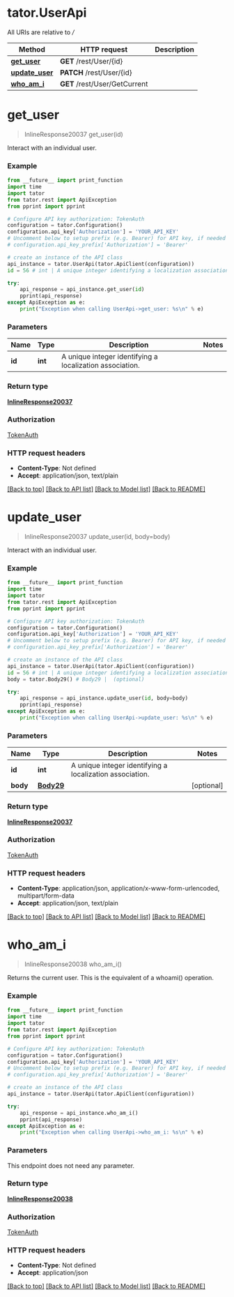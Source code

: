 # tator.UserApi

All URIs are relative to */*

Method | HTTP request | Description
------------- | ------------- | -------------
[**get_user**](UserApi.md#get_user) | **GET** /rest/User/{id} | 
[**update_user**](UserApi.md#update_user) | **PATCH** /rest/User/{id} | 
[**who_am_i**](UserApi.md#who_am_i) | **GET** /rest/User/GetCurrent | 

# **get_user**
> InlineResponse20037 get_user(id)



Interact with an individual user.

### Example
```python
from __future__ import print_function
import time
import tator
from tator.rest import ApiException
from pprint import pprint

# Configure API key authorization: TokenAuth
configuration = tator.Configuration()
configuration.api_key['Authorization'] = 'YOUR_API_KEY'
# Uncomment below to setup prefix (e.g. Bearer) for API key, if needed
# configuration.api_key_prefix['Authorization'] = 'Bearer'

# create an instance of the API class
api_instance = tator.UserApi(tator.ApiClient(configuration))
id = 56 # int | A unique integer identifying a localization association.

try:
    api_response = api_instance.get_user(id)
    pprint(api_response)
except ApiException as e:
    print("Exception when calling UserApi->get_user: %s\n" % e)
```

### Parameters

Name | Type | Description  | Notes
------------- | ------------- | ------------- | -------------
 **id** | **int**| A unique integer identifying a localization association. | 

### Return type

[**InlineResponse20037**](InlineResponse20037.md)

### Authorization

[TokenAuth](../README.md#TokenAuth)

### HTTP request headers

 - **Content-Type**: Not defined
 - **Accept**: application/json, text/plain

[[Back to top]](#) [[Back to API list]](../README.md#documentation-for-api-endpoints) [[Back to Model list]](../README.md#documentation-for-models) [[Back to README]](../README.md)

# **update_user**
> InlineResponse20037 update_user(id, body=body)



Interact with an individual user.

### Example
```python
from __future__ import print_function
import time
import tator
from tator.rest import ApiException
from pprint import pprint

# Configure API key authorization: TokenAuth
configuration = tator.Configuration()
configuration.api_key['Authorization'] = 'YOUR_API_KEY'
# Uncomment below to setup prefix (e.g. Bearer) for API key, if needed
# configuration.api_key_prefix['Authorization'] = 'Bearer'

# create an instance of the API class
api_instance = tator.UserApi(tator.ApiClient(configuration))
id = 56 # int | A unique integer identifying a localization association.
body = tator.Body29() # Body29 |  (optional)

try:
    api_response = api_instance.update_user(id, body=body)
    pprint(api_response)
except ApiException as e:
    print("Exception when calling UserApi->update_user: %s\n" % e)
```

### Parameters

Name | Type | Description  | Notes
------------- | ------------- | ------------- | -------------
 **id** | **int**| A unique integer identifying a localization association. | 
 **body** | [**Body29**](Body29.md)|  | [optional] 

### Return type

[**InlineResponse20037**](InlineResponse20037.md)

### Authorization

[TokenAuth](../README.md#TokenAuth)

### HTTP request headers

 - **Content-Type**: application/json, application/x-www-form-urlencoded, multipart/form-data
 - **Accept**: application/json, text/plain

[[Back to top]](#) [[Back to API list]](../README.md#documentation-for-api-endpoints) [[Back to Model list]](../README.md#documentation-for-models) [[Back to README]](../README.md)

# **who_am_i**
> InlineResponse20038 who_am_i()



Returns the current user.  This is the equivalent of a whoami() operation.

### Example
```python
from __future__ import print_function
import time
import tator
from tator.rest import ApiException
from pprint import pprint

# Configure API key authorization: TokenAuth
configuration = tator.Configuration()
configuration.api_key['Authorization'] = 'YOUR_API_KEY'
# Uncomment below to setup prefix (e.g. Bearer) for API key, if needed
# configuration.api_key_prefix['Authorization'] = 'Bearer'

# create an instance of the API class
api_instance = tator.UserApi(tator.ApiClient(configuration))

try:
    api_response = api_instance.who_am_i()
    pprint(api_response)
except ApiException as e:
    print("Exception when calling UserApi->who_am_i: %s\n" % e)
```

### Parameters
This endpoint does not need any parameter.

### Return type

[**InlineResponse20038**](InlineResponse20038.md)

### Authorization

[TokenAuth](../README.md#TokenAuth)

### HTTP request headers

 - **Content-Type**: Not defined
 - **Accept**: application/json

[[Back to top]](#) [[Back to API list]](../README.md#documentation-for-api-endpoints) [[Back to Model list]](../README.md#documentation-for-models) [[Back to README]](../README.md)

